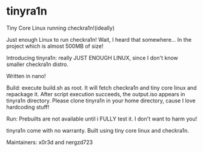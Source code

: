 # tinyra1n
Tiny Core Linux running checkra1n!(ideally)



Just enough Linux to run checkra1n! Wait, I heard that somewhere... In the project which is almost 500MB of size!

Introducing tinyra1n: really JUST ENOUGH LINUX, since I don't know smaller checkra1n distro.

Written in nano!

Build:
execute build.sh as root. It will fetch checkra1n and tiny core linux and repackage it.
After script execution succeeds, the output.iso appears in tinyra1n directory. Please clone tinyra1n in your home directory, cause I love hardcoding stuff!

Run:
Prebuilts are not available until i FULLY test it. I don't want to harm you!

tinyra1n come with no warranty.
Built using tiny core linux and checkra1n.

Maintainers: x0r3d and nergzd723
